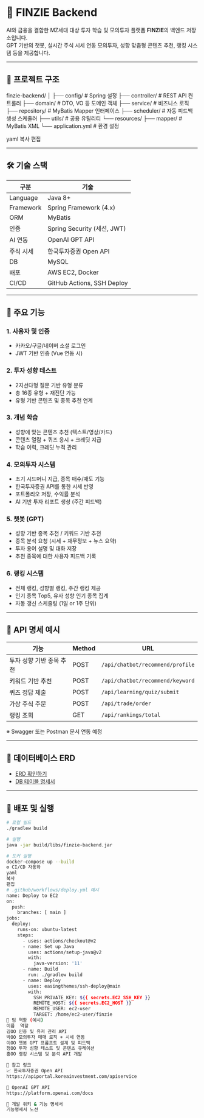 # 🧠 FINZIE Backend

AI와 금융을 결합한 MZ세대 대상 투자 학습 및 모의투자 플랫폼 **FINZIE**의 백엔드 저장소입니다.  
GPT 기반의 챗봇, 실시간 주식 시세 연동 모의투자, 성향 맞춤형 콘텐츠 추천, 랭킹 시스템 등을 제공합니다.

---

## 📁 프로젝트 구조

finzie-backend/
│
├── config/ # Spring 설정
├── controller/ # REST API 컨트롤러
├── domain/ # DTO, VO 등 도메인 객체
├── service/ # 비즈니스 로직
├── repository/ # MyBatis Mapper 인터페이스
├── scheduler/ # 자동 피드백 생성 스케줄러
├── utils/ # 공용 유틸리티
└── resources/
├── mapper/ # MyBatis XML
└── application.yml # 환경 설정

yaml
복사
편집

---

## 🛠 기술 스택

| 구분 | 기술 |
|------|------|
| Language | Java 8+ |
| Framework | Spring Framework (4.x) |
| ORM | MyBatis |
| 인증 | Spring Security (세션, JWT) |
| AI 연동 | OpenAI GPT API |
| 주식 시세 | 한국투자증권 Open API |
| DB | MySQL |
| 배포 | AWS EC2, Docker |
| CI/CD | GitHub Actions, SSH Deploy |

---

## 🔑 주요 기능

### 1. 사용자 및 인증
- 카카오/구글/네이버 소셜 로그인
- JWT 기반 인증 (Vue 연동 시)

### 2. 투자 성향 테스트
- 2지선다형 질문 기반 유형 분류
- 총 16종 유형 + 재진단 가능
- 유형 기반 콘텐츠 및 종목 추천 연계

### 3. 개념 학습
- 성향에 맞는 콘텐츠 추천 (텍스트/영상/카드)
- 콘텐츠 열람 + 퀴즈 응시 + 크레딧 지급
- 학습 이력, 크레딧 누적 관리

### 4. 모의투자 시스템
- 초기 시드머니 지급, 종목 매수/매도 기능
- 한국투자증권 API를 통한 시세 반영
- 포트폴리오 저장, 수익률 분석
- AI 기반 투자 리포트 생성 (주간 피드백)

### 5. 챗봇 (GPT)
- 성향 기반 종목 추천 / 키워드 기반 추천
- 종목 분석 요청 (시세 + 재무정보 + 뉴스 요약)
- 투자 용어 설명 및 대화 저장
- 추천 종목에 대한 사용자 피드백 기록

### 6. 랭킹 시스템
- 전체 랭킹, 성향별 랭킹, 주간 랭킹 제공
- 인기 종목 Top5, 유사 성향 인기 종목 집계
- 자동 갱신 스케줄링 (1일 or 1주 단위)

---

## 📌 API 명세 예시

| 기능 | Method | URL |
|------|--------|-----|
| 투자 성향 기반 종목 추천 | POST | `/api/chatbot/recommend/profile` |
| 키워드 기반 추천 | POST | `/api/chatbot/recommend/keyword` |
| 퀴즈 정답 제출 | POST | `/api/learning/quiz/submit` |
| 가상 주식 주문 | POST | `/api/trade/order` |
| 랭킹 조회 | GET | `/api/rankings/total` |

※ Swagger 또는 Postman 문서 연동 예정

---

## 🧾 데이터베이스 ERD

- [ERD 확인하기](https://www.erdcloud.com/d/2LFetYzYWhFgmbFbd](https://www.erdcloud.com/d/Hyv5npmaceLrCr4kH))
- [DB 테이블 명세서](https://docs.google.com/spreadsheets/d/1Hq5XLG8044kCkO1DYgRZBnSOsUc9_5bjqr21Cf_5ny4)

---

## 🚀 배포 및 실행

```bash
# 로컬 빌드
./gradlew build

# 실행
java -jar build/libs/finzie-backend.jar

# 도커 실행
docker-compose up --build
⚙️ CI/CD 자동화
yaml
복사
편집
# .github/workflows/deploy.yml 예시
name: Deploy to EC2
on:
  push:
    branches: [ main ]
jobs:
  deploy:
    runs-on: ubuntu-latest
    steps:
      - uses: actions/checkout@v2
      - name: Set up Java
        uses: actions/setup-java@v2
        with:
          java-version: '11'
      - name: Build
        run: ./gradlew build
      - name: Deploy
        uses: easingthemes/ssh-deploy@main
        with:
          SSH_PRIVATE_KEY: ${{ secrets.EC2_SSH_KEY }}
          REMOTE_HOST: ${{ secrets.EC2_HOST }}
          REMOTE_USER: ec2-user
          TARGET: /home/ec2-user/finzie
👥 팀 역할 (예시)
이름	역할
김OO	인증 및 유저 관리 API
박OO	모의투자 매매 로직 + 시세 연동
이OO	챗봇 GPT 프롬프트 설계 및 피드백
정OO	투자 성향 테스트 및 콘텐츠 큐레이션
홍OO	랭킹 시스템 및 분석 API 개발

📎 참고 링크
📈 한국투자증권 Open API
https://apiportal.koreainvestment.com/apiservice

🤖 OpenAI GPT API
https://platform.openai.com/docs

📝 개발 위키 & 기능 명세서
기능명세서 노션
